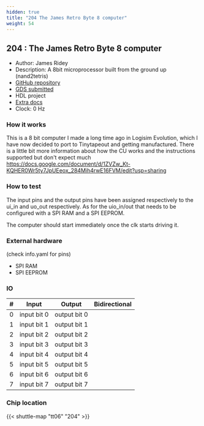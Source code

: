 ```yaml
---
hidden: true
title: "204 The James Retro Byte 8 computer"
weight: 54
---
```


## 204 : The James Retro Byte 8 computer

* Author: James Ridey
* Description: A 8bit microprocessor built from the ground up (nand2tetris)
* [GitHub repository](https://github.com/AeroX2/tt06-jrb8-computer)
* [GDS submitted](https://github.com/AeroX2/tt06-jrb8-computer/actions/runs/8723705761)
* HDL project
* [Extra docs]()
* Clock: 0 Hz

### How it works

This is a 8 bit computer I made a long time ago in Logisim Evolution, which I have now decided to port to Tinytapeout and getting manufactured.
There is a little bit more information about how the CU works and the instructions supported but don't expect much
https://docs.google.com/document/d/1ZVZw_Kt-KQHER0Wr5ty7JpUEeox_284Mih4rwE16FVM/edit?usp=sharing

### How to test

The input pins and the output pins have been assigned respectively to the ui_in and uo_out respectively. As for the uio_in/out that needs to be configured with a SPI RAM and a SPI EEPROM.

The computer should start immediately once the clk starts driving it.

### External hardware

(check info.yaml for pins)

- SPI RAM
- SPI EEPROM


### IO

| #             | Input    | Output   | Bidirectional   |
| ------------- | -------- | -------- | --------------- |
| 0 | input bit 0  | output bit 0  |      |
| 1 | input bit 1  | output bit 1  |      |
| 2 | input bit 2  | output bit 2  |      |
| 3 | input bit 3  | output bit 3  |      |
| 4 | input bit 4  | output bit 4  |      |
| 5 | input bit 5  | output bit 5  |      |
| 6 | input bit 6  | output bit 6  |      |
| 7 | input bit 7  | output bit 7  |      |


### Chip location

{{< shuttle-map "tt06" "204" >}}
